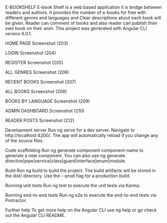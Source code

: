 E-BOOKSHELF
E-book Shelf is a web based application it is bridge between readers and authors. It provides the number of e-books for free with different genres and languages and Clear descriptions about each book will be given. Reader can comment of books and also reader can publish their own book on their wish. This project was generated with Angular CLI version 6.0.1.

HOME PAGE
Screenshot (203)

LOGIN
Screenshot (204)

REGISTER
Screenshot (205)

ALL GENRES
Screenshot (206)

RECENT BOOKS
Screenshot (207)

ALL BOOKS
Screenshot (208)

BOOKS BY LANGUAGE
Screenshot (209)

ADMIN DASHBOARD
Screenshot (210)

READER POSTS
Screenshot (212)

Development server
Run ng serve for a dev server. Navigate to http://localhost:4200/. The app will automatically reload if you change any of the source files.

Code scaffolding
Run ng generate component component-name to generate a new component. You can also use ng generate directive|pipe|service|class|guard|interface|enum|module.

Build
Run ng build to build the project. The build artifacts will be stored in the dist/ directory. Use the --prod flag for a production build.

Running unit tests
Run ng test to execute the unit tests via Karma.

Running end-to-end tests
Run ng e2e to execute the end-to-end tests via Protractor.

Further help
To get more help on the Angular CLI use ng help or go check out the Angular CLI README.
 
